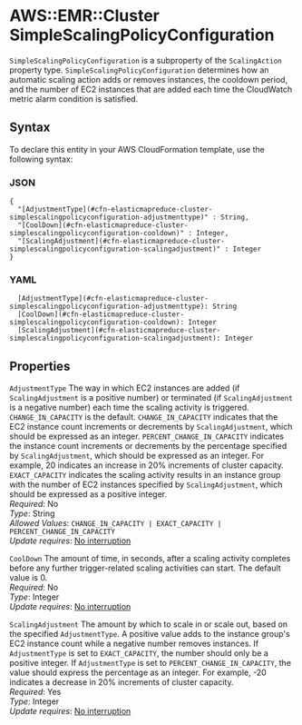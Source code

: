 # AWS::EMR::Cluster SimpleScalingPolicyConfiguration<a name="aws-properties-elasticmapreduce-cluster-simplescalingpolicyconfiguration"></a>

`SimpleScalingPolicyConfiguration` is a subproperty of the `ScalingAction` property type\. `SimpleScalingPolicyConfiguration` determines how an automatic scaling action adds or removes instances, the cooldown period, and the number of EC2 instances that are added each time the CloudWatch metric alarm condition is satisfied\.

## Syntax<a name="aws-properties-elasticmapreduce-cluster-simplescalingpolicyconfiguration-syntax"></a>

To declare this entity in your AWS CloudFormation template, use the following syntax:

### JSON<a name="aws-properties-elasticmapreduce-cluster-simplescalingpolicyconfiguration-syntax.json"></a>

```
{
  "[AdjustmentType](#cfn-elasticmapreduce-cluster-simplescalingpolicyconfiguration-adjustmenttype)" : String,
  "[CoolDown](#cfn-elasticmapreduce-cluster-simplescalingpolicyconfiguration-cooldown)" : Integer,
  "[ScalingAdjustment](#cfn-elasticmapreduce-cluster-simplescalingpolicyconfiguration-scalingadjustment)" : Integer
}
```

### YAML<a name="aws-properties-elasticmapreduce-cluster-simplescalingpolicyconfiguration-syntax.yaml"></a>

```
  [AdjustmentType](#cfn-elasticmapreduce-cluster-simplescalingpolicyconfiguration-adjustmenttype): String
  [CoolDown](#cfn-elasticmapreduce-cluster-simplescalingpolicyconfiguration-cooldown): Integer
  [ScalingAdjustment](#cfn-elasticmapreduce-cluster-simplescalingpolicyconfiguration-scalingadjustment): Integer
```

## Properties<a name="aws-properties-elasticmapreduce-cluster-simplescalingpolicyconfiguration-properties"></a>

`AdjustmentType`  <a name="cfn-elasticmapreduce-cluster-simplescalingpolicyconfiguration-adjustmenttype"></a>
The way in which EC2 instances are added \(if `ScalingAdjustment` is a positive number\) or terminated \(if `ScalingAdjustment` is a negative number\) each time the scaling activity is triggered\. `CHANGE_IN_CAPACITY` is the default\. `CHANGE_IN_CAPACITY` indicates that the EC2 instance count increments or decrements by `ScalingAdjustment`, which should be expressed as an integer\. `PERCENT_CHANGE_IN_CAPACITY` indicates the instance count increments or decrements by the percentage specified by `ScalingAdjustment`, which should be expressed as an integer\. For example, 20 indicates an increase in 20% increments of cluster capacity\. `EXACT_CAPACITY` indicates the scaling activity results in an instance group with the number of EC2 instances specified by `ScalingAdjustment`, which should be expressed as a positive integer\.  
*Required*: No  
*Type*: String  
*Allowed Values*: `CHANGE_IN_CAPACITY | EXACT_CAPACITY | PERCENT_CHANGE_IN_CAPACITY`  
*Update requires*: [No interruption](https://docs.aws.amazon.com/AWSCloudFormation/latest/UserGuide/using-cfn-updating-stacks-update-behaviors.html#update-no-interrupt)

`CoolDown`  <a name="cfn-elasticmapreduce-cluster-simplescalingpolicyconfiguration-cooldown"></a>
The amount of time, in seconds, after a scaling activity completes before any further trigger\-related scaling activities can start\. The default value is 0\.  
*Required*: No  
*Type*: Integer  
*Update requires*: [No interruption](https://docs.aws.amazon.com/AWSCloudFormation/latest/UserGuide/using-cfn-updating-stacks-update-behaviors.html#update-no-interrupt)

`ScalingAdjustment`  <a name="cfn-elasticmapreduce-cluster-simplescalingpolicyconfiguration-scalingadjustment"></a>
The amount by which to scale in or scale out, based on the specified `AdjustmentType`\. A positive value adds to the instance group's EC2 instance count while a negative number removes instances\. If `AdjustmentType` is set to `EXACT_CAPACITY`, the number should only be a positive integer\. If `AdjustmentType` is set to `PERCENT_CHANGE_IN_CAPACITY`, the value should express the percentage as an integer\. For example, \-20 indicates a decrease in 20% increments of cluster capacity\.  
*Required*: Yes  
*Type*: Integer  
*Update requires*: [No interruption](https://docs.aws.amazon.com/AWSCloudFormation/latest/UserGuide/using-cfn-updating-stacks-update-behaviors.html#update-no-interrupt)